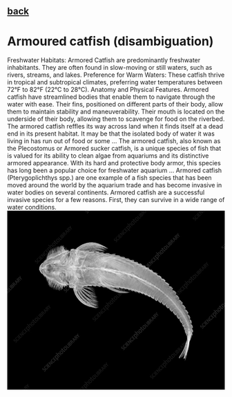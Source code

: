 ## [back](../index.md) 
# Armoured catfish (disambiguation)
Freshwater Habitats: Armored Catfish are predominantly freshwater inhabitants. They are often found in slow-moving or still waters, such as rivers, streams, and lakes. Preference for Warm Waters: These catfish thrive in tropical and subtropical climates, preferring water temperatures between 72°F to 82°F (22°C to 28°C). Anatomy and Physical Features. Armored catfish have streamlined bodies that enable them to navigate through the water with ease. Their fins, positioned on different parts of their body, allow them to maintain stability and maneuverability. Their mouth is located on the underside of their body, allowing them to scavenge for food on the riverbed. The armored catfish reffles its way across land when it finds itself at a dead end in its present habitat. It may be that the isolated body of water it was living in has run out of food or some ... The armored ‍catfish, also known as the⁣ Plecostomus ‍or Armored sucker catfish,⁣ is a⁣ unique species of fish that is valued for its ability to clean algae from aquariums and ⁣its distinctive armored⁣ appearance. With its hard and protective body armor, this species has long been a popular choice ‍for freshwater aquarium ... Armored catfish (Pterygoplichthys spp.) are one example of a fish species that has been moved around the world by the aquarium trade and has become invasive in water bodies on several continents. Armored catfish are a successful invasive species for a few reasons. First, they can survive in a wide range of water conditions.
![zdjecie ryby :)](../fotki/Armoured_catfish_disambiguation.jpg)
